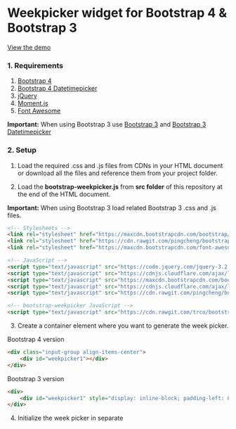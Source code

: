 # Weekpicker widget for Bootstrap 4 & Bootstrap 3

[View the demo](https://jsfiddle.net/aLgdffvs/1/)

### 1. Requirements

1. [Bootstrap 4](https://getbootstrap.com/)
2. [Bootstrap 4 Datetimepicker](https://github.com/pingcheng/bootstrap4-datetimepicker)
3. [jQuery](https://jquery.com/)
4. [Moment.js](https://momentjs.com/)
5. [Font Awesome](https://fontawesome.com/v4.7.0/)

**Important:** When using Bootstrap 3 use [Bootstrap 3](https://getbootstrap.com/docs/3.3/) and [Bootstrap 3 Datetimepicker](https://github.com/Eonasdan/bootstrap-datetimepicker)

### 2. Setup

1. Load the required .css and .js files from CDNs in your HTML document or download all the files and reference them from your project folder.

2. Load the **bootstrap-weekpicker.js** from **src folder** of this repository at the end of the HTML document.

**Important:** When using Bootstrap 3 load related Bootstrap 3 .css and .js files.

```html
<!-- Stylesheets -->
<link rel="stylesheet" href="https://maxcdn.bootstrapcdn.com/bootstrap/4.0.0/css/bootstrap.min.css">
<link rel="stylesheet" href="https://cdn.rawgit.com/pingcheng/bootstrap4-datetimepicker/master/build/css/bootstrap-datetimepicker.min.css">
<link rel="stylesheet" href="https://maxcdn.bootstrapcdn.com/font-awesome/4.7.0/css/font-awesome.min.css">

<!-- JavaScript -->
<script type="text/javascript" src="https://code.jquery.com/jquery-3.2.1.slim.min.js"></script>
<script type="text/javascript" src="https://cdnjs.cloudflare.com/ajax/libs/popper.js/1.12.9/umd/popper.min.js"></script>
<script type="text/javascript" src="https://maxcdn.bootstrapcdn.com/bootstrap/4.0.0/js/bootstrap.min.js"></script>
<script type="text/javascript" src="https://cdnjs.cloudflare.com/ajax/libs/moment.js/2.21.0/moment.min.js"></script>
<script type="text/javascript" src="https://cdn.rawgit.com/pingcheng/bootstrap4-datetimepicker/master/build/js/bootstrap-datetimepicker.min.js"></script>

<!-- bootstrap-weekpicker JavaScript -->
<script type="text/javascript" src="https://cdn.rawgit.com/trco/bootstrap-weekpicker/master/src/bootstrap-weekpicker.min.js"></script>
```

3. Create a container element where you want to generate the week picker.

Bootstrap 4 version
```html
<div class="input-group align-items-center">
    <div id="weekpicker1"></div>
</div>
```

Bootstrap 3 version
```html
<div>
    <div id="weekpicker1" style="display: inline-block; padding-left: 8px; padding-right: 8px;"></div>
</div>
```

4. Initialize the week picker in separate <script> tag after other .js files.

```html
<script type="text/javascript">
$(function() {
    var weekpicker = $("#weekpicker1").weekpicker();
});
</script>
```

### 3. Functions

#### getWeek()
Returns the selected week.
Function should be called on **weekpicker instance**. Example bellow also shows how **getWeek()** can be tied to change event fired when week is selected.

#### getYear()
Returns the selected year.
Function should be called on **weekpicker instance**. Example bellow also shows how **getYear()** can be tied to change event fired when week is selected.

```html
<script type="text/javascript">
$(function() {
    var weekpicker = $("#weekpicker1").weekpicker();

    console.log(weekpicker.getWeek());
    console.log(weekpicker.getYear());

    var inputField = weekpicker.find("input");
    inputField.datetimepicker().on("dp.change", function() {
        console.log(weekpicker.getWeek());
        console.log(weekpicker.getYear());
    })
});
</script>
```
